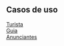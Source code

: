 ## Casos de uso
[Turista](CasodeUso_Turista2.md)  
[Guia](CasoDeUso_Guia.md)  
[Anunciantes](CasodeUso_Anunciante.md)  
